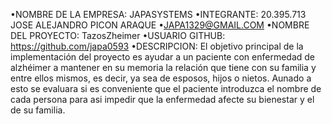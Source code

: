 •NOMBRE DE LA EMPRESA: JAPASYSTEMS
•INTEGRANTE: 20.395.713 JOSE ALEJANDRO PICON ARAQUE
•JAPA1329@GMAIL.COM
•NOMBRE DEL PROYECTO: TazosZheimer
•USUARIO GITHUB: https://github.com/japa0593
•DESCRIPCION: El objetivo principal de la implementación del proyecto es ayudar a un paciente con enfermedad de alzhéimer a mantener en su memoria la relación que tiene con su familia y entre ellos mismos, es decir, ya sea de esposos, hijos o nietos. Aunado a esto se evaluara si es conveniente que el paciente introduzca el nombre de cada persona para asi impedir que la enfermedad afecte su bienestar y el de su familia.
